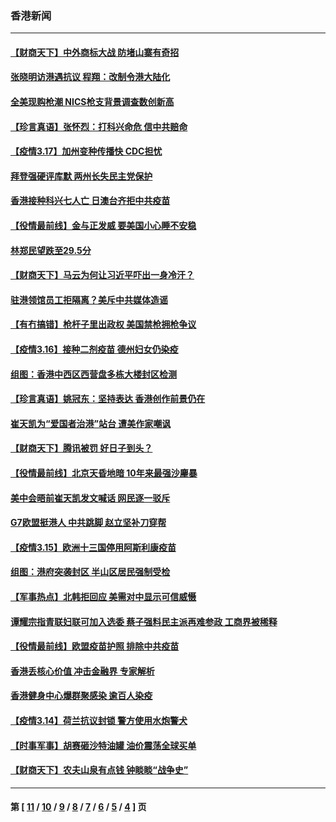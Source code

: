 ### 香港新闻
---
#### [【财商天下】中外商标大战 防堵山寨有奇招](../../pages/ncid1349362/n12818007.md) 
#### [张晓明访港遇抗议 程翔：改制令港大陆化](../../pages/ncid1349362/n12818105.md) 
#### [全美现购枪潮 NICS枪支背景调查数创新高](../../pages/ncid1349362/n12810118.md) 
#### [【珍言真语】张怀烈：打科兴命危 信中共赔命](../../pages/ncid1349362/n12817513.md) 
#### [【疫情3.17】加州变种传播快 CDC担忧](../../pages/ncid1349362/n12816896.md) 
#### [拜登强硬评库默 两州长失民主党保护](../../pages/ncid1349362/n12816924.md) 
#### [香港接种科兴七人亡 日澳台齐拒中共疫苗](../../pages/ncid1349362/n12816004.md) 
#### [【役情最前线】金与正发威 要美国小心睡不安稳](../../pages/ncid1349362/n12816078.md) 
#### [林郑民望跌至29.5分](../../pages/ncid1349362/n12815985.md) 
#### [【财商天下】马云为何让习近平吓出一身冷汗？](../../pages/ncid1349362/n12815277.md) 
#### [驻港领馆员工拒隔离？美斥中共媒体造谣](../../pages/ncid1349362/n12815217.md) 
#### [【有冇搞错】枪杆子里出政权 美国禁枪拥枪争议](../../pages/ncid1349362/n12813277.md) 
#### [【疫情3.16】接种二剂疫苗  德州妇女仍染疫](../../pages/ncid1349362/n12814641.md) 
#### [组图：香港中西区西营盘多栋大楼封区检测](../../pages/ncid1349362/n12814535.md) 
#### [【珍言真语】姚冠东：坚持表达 香港创作前景仍在](../../pages/ncid1349362/n12814184.md) 
#### [崔天凯为“爱国者治港”站台 遭美作家嘲讽](../../pages/ncid1349362/n12813436.md) 
#### [【财商天下】腾讯被罚 好日子到头？](../../pages/ncid1349362/n12812940.md) 
#### [【役情最前线】北京天昏地暗 10年来最强沙麈暴](../../pages/ncid1349362/n12812982.md) 
#### [美中会晤前崔天凯发文喊话 网民逐一驳斥](../../pages/ncid1349362/n12813266.md) 
#### [G7欧盟挺港人 中共跳脚 赵立坚补刀穿帮](../../pages/ncid1349362/n12812928.md) 
#### [【疫情3.15】欧洲十三国停用阿斯利康疫苗](../../pages/ncid1349362/n12812063.md) 
#### [组图：港府突袭封区 半山区居民强制受检](../../pages/ncid1349362/n12812317.md) 
#### [【军事热点】北韩拒回应 美需对中显示可信威慑](../../pages/ncid1349362/n12811732.md) 
#### [谭耀宗指青联妇联可加入选委 蔡子强料民主派再难参政 工商界被稀释](../../pages/ncid1349362/n12811193.md) 
#### [【役情最前线】欧盟疫苗护照 排除中共疫苗](../../pages/ncid1349362/n12811149.md) 
#### [香港丢核心价值 冲击金融界 专家解析](../../pages/ncid1349362/n12810922.md) 
#### [香港健身中心爆群聚感染 逾百人染疫](../../pages/ncid1349362/n12810821.md) 
#### [【疫情3.14】荷兰抗议封锁  警方使用水炮警犬](../../pages/ncid1349362/n12810268.md) 
#### [【时事军事】胡赛砸沙特油罐 油价震荡全球买单](../../pages/ncid1349362/n12807796.md) 
#### [【财商天下】农夫山泉有点钱 钟睒睒“战争史”](../../pages/ncid1349362/n12809318.md) 

---
#### 第 [ [11](./11.md) / [10](./10.md) / [9](./9.md) / [8](./8.md) / [7](./7.md) / [6](./6.md) / [5](./5.md) / [4](./4.md) ] 页

